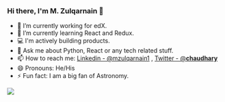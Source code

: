 ### Hi there, I'm M. Zulqarnain 👋

- 🔭 I’m currently working for edX.
- 🌱 I’m currently learning React and Redux.
- 💻 I'm actively building products.
- 💬 Ask me about Python, React or any tech related stuff.
- 📫 How to reach me: [Linkedin - @mzulqarnain1](https://www.linkedin.com/in/mzulqarnain1/) , [Twitter - @__chaudhary__](https://twitter.com/__chaudhary__)
- 😄 Pronouns: He/His
- ⚡ Fun fact: I am a big fan of Astronomy.

<img align="center" src="https://github-readme-stats.vercel.app/api?username=mzulqarnain1&custom_title=Contributions &show_icons=true&theme=dark&hide=stars&count_private=true&include_all_commits=true" />

<!--
**mzulqarnain1/mzulqarnain1** is a ✨ _special_ ✨ repository because its `README.md` (this file) appears on your GitHub profile.

Here are some ideas to get you started:

- 🔭 I’m currently working on ...
- 🌱 I’m currently learning ...
- 👯 I’m looking to collaborate on ...
- 🤔 I’m looking for help with ...
- 💬 Ask me about ...
- 📫 How to reach me: ...
- 😄 Pronouns: ...
- ⚡ Fun fact: ...
-->
